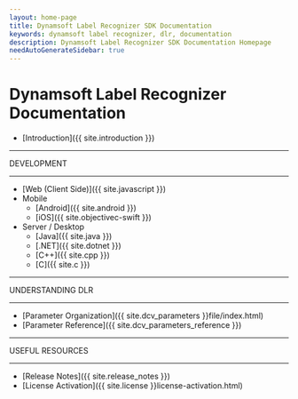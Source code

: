 ```yaml
---
layout: home-page
title: Dynamsoft Label Recognizer SDK Documentation
keywords: dynamsoft label recognizer, dlr, documentation
description: Dynamsoft Label Recognizer SDK Documentation Homepage
needAutoGenerateSidebar: true
---
```


# Dynamsoft Label Recognizer Documentation

* [Introduction]({{ site.introduction }})

<hr>
DEVELOPMENT
<hr>

* [Web (Client Side)]({{ site.javascript }})
* Mobile
  * [Android]({{ site.android }})
  * [iOS]({{ site.objectivec-swift }})
* Server / Desktop
  * [Java]({{ site.java }})
  * [.NET]({{ site.dotnet }})
  * [C++]({{ site.cpp }})
  * [C]({{ site.c  }})

<hr>
UNDERSTANDING DLR
<hr>

* [Parameter Organization]({{ site.dcv_parameters }}file/index.html)
* [Parameter Reference]({{ site.dcv_parameters_reference }})

<hr>
USEFUL RESOURCES
<hr>

* [Release Notes]({{ site.release_notes }})
* [License Activation]({{ site.license }}license-activation.html)

